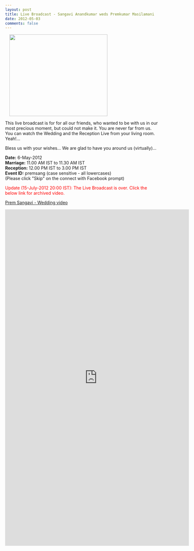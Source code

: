 ```yaml
---
layout: post
title: Live Broadcast - Sangavi Anandkumar weds Premkumar Masilamani
date: 2012-05-03
comments: false
---
```


<a href="http://2.bp.blogspot.com/-8mJz1GvVZ6k/T6Kn08VH2xI/AAAAAAAAUUY/okUiT-4MxYE/s1600/Sangavi+Premkumar.jpg" imageanchor="1" style="margin-left: 1em; margin-right: 1em;"><img border="0" height="267" src="http://2.bp.blogspot.com/-8mJz1GvVZ6k/T6Kn08VH2xI/AAAAAAAAUUY/okUiT-4MxYE/s320/Sangavi+Premkumar.jpg" width="320" /></a>
  
This live broadcast is for for all our friends, who wanted to be with us in our most precious moment, but could not make it. You are never far from us. You can watch the Wedding and the Reception Live from your living room. Yeah!...  
  
Bless us with your wishes... We are glad to have you around us (virtually)...  
  
**Date:** 6-May-2012  
**Marriage:** 11.00 AM IST to 11.30 AM IST  
**Reception:** 12.00 PM IST to 3.00 PM IST    
**Event ID:** premsang (case sensitive - all lowercases)  
(Please click "Skip" on the connect with Facebook prompt)  
  
<div style="color: red;">
Update (15-July-2012 20:00 IST): The Live Broadcast is over. Click the below link for archived video.
</div>

[Prem Sangavi - Wedding video](http://seemymarriage.com/seemacms/content/seemymarriagecom-marriage-live-streaming-shri-lakshmi-narayana-mahal-mettupalayam-road-thudi)  

<iframe frameborder="0" height="1100" src="http://www.seemymarriage.com/live2.html" width="600"></iframe>  


